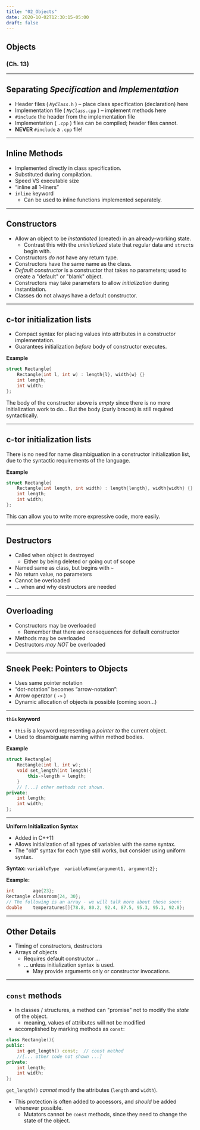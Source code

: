 ```yaml
---
title: "02_Objects"
date: 2020-10-02T12:30:15-05:00
draft: false
---
```


## Objects

### (Ch. 13)

---

## Separating *Specification* and *Implementation*

* Header files ( _`MyClass`_`.h` ) – place class specification (declaration) here
* Implementation file ( _`MyClass`_`.cpp` ) – implement methods here
* `#include` the header from the implementation file
* Implementation ( `.cpp` ) files can be compiled; header files cannot.
* **NEVER** `#include` a `.cpp` file!

---

## Inline Methods

* Implemented directly in class specification.
* Substituted during compilation.
* Speed VS executable size
* “inline all 1-liners”
* `inline` keyword
    - Can be used to inline functions implemented separately.

---

## Constructors

* Allow an object to be _instantiated_ (created) in an already-working state.
    - Contrast this with the _uninitialized_ state that regular data and `struct`s begin with.
* Constructors _do not_ have any return type.
* Constructors have the same name as the class.
* _Default constructor_ is a constructor that takes no parameters; used to create a "default" or "blank" object.
* Constructors may take parameters to allow _initialization_ during instantiation.
* Classes do not always have a default constructor.

---

## c-tor initialization lists

* Compact syntax for placing values into attributes in a constructor implementation.
* Guarantees initialization *before* body of constructor executes.

**Example**

```cpp
struct Rectangle{
    Rectangle(int l, int w) : length{l}, width{w} {}
    int length;
    int width;
};
```

The body of the constructor above is _empty_ since there is no more initialization work to do... But the body (curly braces) is still required syntactically.

---

## c-tor initialization lists

There is no need for name disambiguation in a constructor initialization list, due to the syntactic requirements of the language.

**Example**

```cpp
struct Rectangle{
    Rectangle(int length, int width) : length{length}, width{width} {}
    int length;
    int width;
};
```

This can allow you to write more expressive code, more easily.

---

## Destructors

* Called when object is destroyed
    * Either by being deleted or going out of scope
* Named same as class, but begins with `~`
* No return value, no parameters
* Cannot be overloaded
* ... when and why destructors are needed

---

## Overloading
* Constructors may be overloaded
    - Remember that there are consequences for default constructor
* Methods may be overloaded
* Destructors _may NOT_ be overloaded

---

## Sneek Peek: Pointers to Objects

* Uses same pointer notation
* “dot-notation” becomes “arrow-notation”:
* Arrow operator (  `->`  )
* Dynamic allocation of objects is possible (coming soon...)

---

**`this` keyword**

* `this` is a keyword representing a *pointer to* the current object.
* Used to disambiguate naming within method bodies.

**Example**

```cpp
struct Rectangle{
    Rectangle(int l, int w);
    void set_length(int length){
        this->length = length;
    }
    // [...] other methods not shown.
private:
    int length;
    int width;
};
```

---

**Uniform Initialization Syntax**

* Added in C++11
* Allows initialization of all types of variables with the same syntax.
* The "old" syntax for each type still works, but consider using uniform syntax.

**Syntax:**
`variableType  variableName{argument1, argument2};`

**Example:**
```cpp
int       age{23};
Rectangle classroom{24, 30};
// The following is an array - we will talk more about these soon:
double    temperatures[]{78.8, 80.2, 92.4, 87.5, 95.3, 95.1, 92.8};
```

---

## Other Details

* Timing of constructors, destructors
* Arrays of objects
    - Requires default constructor ...
    - ... unless initialization syntax is used.
        * May provide arguments only or constructor invocations.

---

## `const` methods

* In classes / structures, a method can "promise" not to modify the *state* of the object.
    - meaning, values of attributes will not be modified
* accomplished by marking methods as `const`:

```cpp
class Rectangle(){
public:
    int get_length() const;  // const method
    //[... other code not shown ...]
private:
    int length;
    int width;
};
```

`get_length()` *cannot* modify the attributes (`length` and `width`).

* This protection is often added to accessors, and *should* be added whenever possible.
    - Mutators cannot be `const` methods, since they need to change the state of the object.

